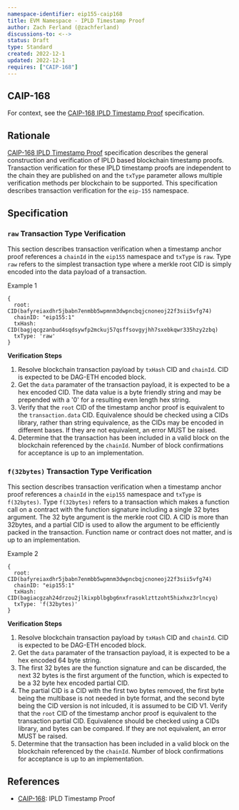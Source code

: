 ```yaml
---
namespace-identifier: eip155-caip168
title: EVM Namespace - IPLD Timestamp Proof
author: Zach Ferland (@zachferland)
discussions-to: <-->
status: Draft
type: Standard
created: 2022-12-1
updated: 2022-12-1
requires: ["CAIP-168"]
---
```


## CAIP-168 

For context, see the [CAIP-168 IPLD Timestamp Proof]() specification. 

## Rationale

[CAIP-168 IPLD Timestamp Proof]() specification describes the general construction and verification of IPLD based blockchain timestamp proofs. Transaction verification for these IPLD timestamp proofs are independent to the chain they are published on and the `txType` parameter allows multiple verification methods per blockchain to be supported. This specification describes transaction verification for the `eip-155` namespace. 

## Specification

### `raw` Transaction Type Verification

This section describes transaction verification when a timestamp anchor proof references a `chainId` in the `eip155` namespace and `txType` is `raw`.  Type `raw` refers to the simplest transaction type where a merkle root CID is simply encoded into the data payload of a transaction. 

Example 1
```tsx
{
  root: CID(bafyreiaxdhr5jbabn7enmbb5wpmnm3dwpncbqjcnoneoj22f3sii5vfg74)
  chainID: "eip155:1"
  txHash: CID(bagjqcgzanbud4sqdsywfp2mckuj57qsffsovgyjhh7sxebkqwr335hzy2zbq)
  txType: 'raw'
}
```

**Verification Steps**

1) Resolve blockchain transaction payload by `txHash` CID and `chainId`. CID is expected to be DAG-ETH encoded block. 
2) Get the `data` paramater of the transaction payload, it is expected to be a hex encoded CID. The data value is a byte friendly string and may be prepended with a '0' for a resulting even length hex string. 
3) Verify that the `root` CID of the timestamp anchor proof is equivalent to the `transaction.data` CID. Equivalence should be checked using a CIDs library, rather than string equivalence, as the CIDs may be encoded in different bases. If they are not equivalent, an error MUST be raised. 
4) Determine that the transaction has been included in a valid block on the blockchain referenced by the `chainId`. Number of block confirmations for acceptance is up to an implementation. 


### `f(32bytes)` Transaction Type Verification

This section describes transaction verification when a timestamp anchor proof references a `chainId` in the `eip155` namespace and `txType` is `f(32bytes)`. Type `f(32bytes)` refers to a transaction which makes a function call on a contract with the function signature including a single 32 bytes argument. The 32 byte argument is the merkle root CID. A CID is more than 32bytes, and a partial CID is used to allow the argument to be efficiently packed in the transaction. Function name or contract does not matter, and is up to an implementation. 

Example 2
```tsx
{
  root: CID(bafyreiaxdhr5jbabn7enmbb5wpmnm3dwpncbqjcnoneoj22f3sii5vfg74)
  chainID: "eip155:1"
  txHash: CID(bagiacgzah24drzou2jlkixpblbgbg6nxfrasoklzttzoht5hixhxz3rlncyq)
  txType: 'f(32bytes)'
}
```
**Verification Steps**

1) Resolve blockchain transaction payload by `txHash` CID and `chainId`. CID is expected to be DAG-ETH encoded block. 
2) Get the `data` paramater of the transaction payload, it is expected to be a hex encoded 64 byte string.
3) The first 32 bytes are the function signature and can be discarded, the next 32 bytes is the first argument of the function, which is expected to be a 32 byte hex encoded partial CID.
4) The partial CID is a CID with the first two bytes removed, the first byte being the multibase is not needed in byte format, and the second byte being the CID version is not inlcuded, it is assumed to be CID V1. Verify that the `root` CID of the timestamp anchor proof is equivalent to the transaction partial CID. Equivalence should be checked using a CIDs library, and bytes can be compared. If they are not equivalent, an error MUST be raised. 
5) Determine that the transaction has been included in a valid block on the blockchain referenced by the `chainId`. Number of block confirmations for acceptance is up to an implementation. 


## References

- [CAIP-168](CAIP-168): IPLD Timestamp Proof

